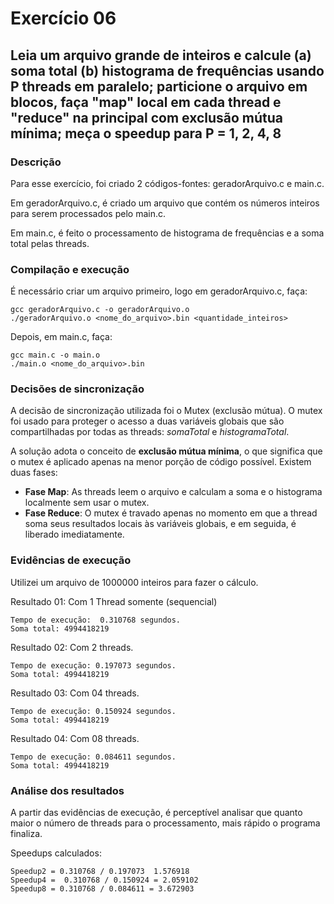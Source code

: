 # Exercício 06

## Leia um arquivo grande de inteiros e calcule (a) soma total (b) histograma de frequências usando P threads em paralelo; particione o arquivo em blocos, faça "map" local em cada thread e "reduce" na principal com exclusão mútua mínima; meça o speedup para P = 1, 2, 4, 8
### Descrição
Para esse exercício, foi criado 2 códigos-fontes: geradorArquivo.c e
main.c. 

Em geradorArquivo.c, é criado um arquivo que contém os números inteiros para serem processados pelo main.c.

Em main.c, é feito o processamento de histograma de frequências e a soma total pelas threads. 


### Compilação e execução
É necessário criar um arquivo primeiro, logo em geradorArquivo.c, faça:

``````
gcc geradorArquivo.c -o geradorArquivo.o   
./geradorArquivo.o <nome_do_arquivo>.bin <quantidade_inteiros>  
``````

Depois, em main.c, faça:

````
gcc main.c -o main.o   
./main.o <nome_do_arquivo>.bin    
````

### Decisões de sincronização
A decisão de sincronização utilizada foi o Mutex (exclusão mútua). O mutex foi usado para proteger o acesso a duas variáveis globais que são compartilhadas por todas as threads:
*somaTotal* e *histogramaTotal*.

A solução adota o conceito de **exclusão mútua mínima**, o que significa que o mutex é aplicado apenas na menor porção de código possível. Existem duas fases:
+ **Fase Map**: As threads leem o arquivo e calculam a soma e o histograma localmente sem usar o mutex.
+ **Fase Reduce**: O mutex é travado apenas no momento em que a thread soma seus resultados locais às variáveis globais, e em seguida, é liberado imediatamente.  

### Evidências de execução 
Utilizei um arquivo de 1000000 inteiros para fazer o cálculo. 

Resultado 01: Com 1 Thread somente (sequencial)

````
Tempo de execução:  0.310768 segundos.
Soma total: 4994418219

````

Resultado 02: Com 2 threads.
```
Tempo de execução: 0.197073 segundos.
Soma total: 4994418219

```

Resultado 03: Com 04 threads.
```
Tempo de execução: 0.150924 segundos.
Soma total: 4994418219

```

Resultado 04: Com 08 threads.
```
Tempo de execução: 0.084611 segundos.
Soma total: 4994418219

```

### Análise dos resultados

A partir das evidências de execução, é perceptível analisar que quanto maior o número de threads para o processamento, mais rápido o programa finaliza.

Speedups calculados: 
```
Speedup2 = 0.310768 / 0.197073  1.576918
Speedup4 =  0.310768 / 0.150924 = 2.059102
Speedup8 = 0.310768 / 0.084611 = 3.672903

```

